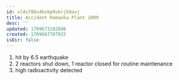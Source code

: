 ```yaml
---
id: xlds780u4bnkp9vbrjk9avj
title: Accident Hamaoka Plant 2009
desc: ''
updated: 1709673102806
created: 1709667707925
isDir: false
---
```

1. hit by 6.5 earthquake
2. 2 reactors shut down, 1 reactor closed for routine maintenance
3. high radioactivity detected
